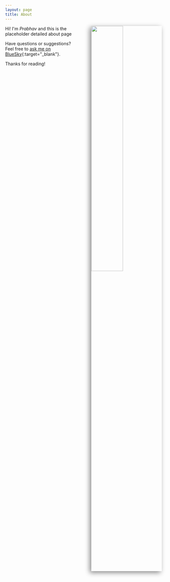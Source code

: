 ```yaml
---
layout: page
title: About
---
```


<img style="float: right; width:45%; height:auto; box-shadow: -5px 5px 15px #888888; margin-left: 50px;" src="/assets/images/me/P1040653.JPG">

Hi! I'm *Prabhav* and this is the placeholder detailed about page

Have questions or suggestions? Feel free to [ask me on BlueSky](https://bsky.app/profile/probob.bsky.social){:target="_blank"}.

<!-- ![MMI™ Flammarion Logo Badge](/Markdown-Lessons-Project/assets/img/svg/MMI-Medmj-Org-Got-Tree-Flammarion-Person-Through-Celestial-Sphere-circle-543-x-543.svg){:height="500px" width="500px"} -->

Thanks for reading!
